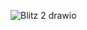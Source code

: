 ![Blitz 2 drawio](https://github.com/nalDaniels/Blitz2/assets/135375665/b0512193-706e-4843-8954-bf4457778d40)
